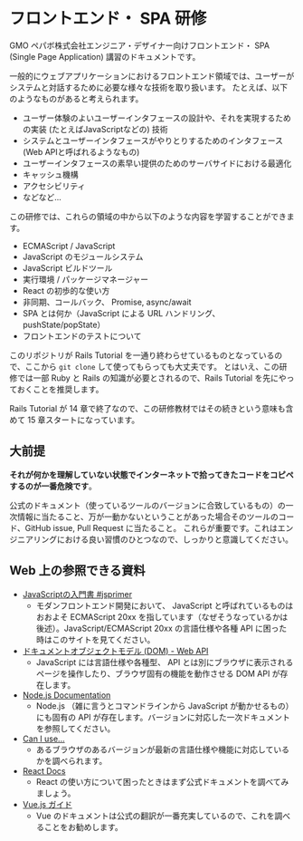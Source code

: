 # フロントエンド・ SPA 研修

GMO ペパボ株式会社エンジニア・デザイナー向けフロントエンド・ SPA (Single Page Application) 講習のドキュメントです。

一般的にウェブアプリケーションにおけるフロントエンド領域では、ユーザーがシステムと対話するために必要な様々な技術を取り扱います。
たとえば、以下のようなものがあると考えられます。

- ユーザー体験のよいユーザーインタフェースの設計や、それを実現するための実装 (たとえばJavaScriptなどの) 技術
- システムとユーザーインタフェースがやりとりするためのインタフェース (Web APIと呼ばれるようなもの)
- ユーザーインタフェースの素早い提供のためのサーバサイドにおける最適化
- キャッシュ機構
- アクセシビリティ
- などなど...

この研修では、これらの領域の中から以下のような内容を学習することができます。

* ECMAScript / JavaScript
* JavaScript のモジュールシステム
* JavaScript ビルドツール
* 実行環境 / パッケージマネージャー
* React の初歩的な使い方
* 非同期、コールバック、 Promise, async/await
* SPA とは何か（JavaScript による URL ハンドリング、pushState/popState）
* フロントエンドのテストについて

このリポジトリが Rails Tutorial を一通り終わらせているものとなっているので、ここから `git clone` して使ってもらっても大丈夫です。
とはいえ、この研修では一部 Ruby と Rails の知識が必要とされるので、Rails Tutorial を先にやっておくことを推奨します。

Rails Tutorial が 14 章で終了なので、この研修教材ではその続きという意味も含めて 15 章スタートになっています。

## 大前提

 **それが何かを理解していない状態でインターネットで拾ってきたコードをコピペするのが一番危険です**。

公式のドキュメント（使っているツールのバージョンに合致しているもの）の一次情報に当たること、万が一動かないということがあった場合そのツールのコード、GitHub issue, Pull Request に当たること。
これらが重要です。これはエンジニアリングにおける良い習慣のひとつなので、しっかりと意識してください。

## Web 上の参照できる資料

* [JavaScriptの入門書 #jsprimer](https://jsprimer.net/)
  * モダンフロントエンド開発において、 JavaScript と呼ばれているものはおおよそ ECMAScript 20xx を指しています（なぜそうなっているかは後述）。JavaScript/ECMAScript 20xx の言語仕様や各種 API に困った時はこのサイトを見てください。
* [ドキュメントオブジェクトモデル (DOM) - Web API](https://developer.mozilla.org/ja/docs/Web/API/Document_Object_Model)
  * JavaScript には言語仕様や各種型、 API とは別にブラウザに表示されるページを操作したり、ブラウザ固有の機能を動作させる DOM API が存在します。
* [Node.js Documentation](https://nodejs.org/api/documentation.html)
  * Node.js （雑に言うとコマンドラインから JavaScript が動かせるもの）にも固有の API が存在します。バージョンに対応した一次ドキュメントを参照してください。
* [Can I use...](https://caniuse.com/)
  * あるブラウザのあるバージョンが最新の言語仕様や機能に対応しているかを調べられます。
* [React Docs](https://ja.react.dev/)
  * React の使い方について困ったときはまず公式ドキュメントを調べてみましょう。
* [Vue.js ガイド](https://ja.vuejs.org/)
  * Vue のドキュメントは公式の翻訳が一番充実しているので、これを調べることをお勧めします。
